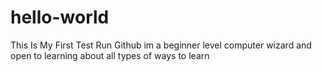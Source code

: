 # hello-world
This Is My First Test Run Github
im a beginner level computer wizard and open to learning about all types of ways to learn
